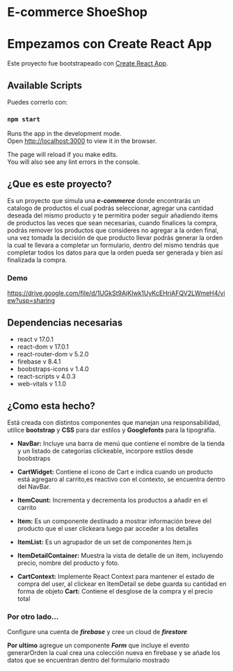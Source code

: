# E-commerce ShoeShop
# Empezamos con Create React App

Este proyecto fue bootstrapeado con [Create React App](https://github.com/facebook/create-react-app).

## Available Scripts

Puedes correrlo con:

### `npm start`

Runs the app in the development mode.\
Open [http://localhost:3000](http://localhost:3000) to view it in the browser.

The page will reload if you make edits.\
You will also see any lint errors in the console.

## ¿Que es este proyecto? 

Es un proyecto que simula una ***e-commerce*** donde encontrarás un catalogo de productos el cual podrás seleccionar, agregar una cantidad deseada del mismo producto y te permitira poder seguir añadiendo items de productos las veces que sean necesarias, cuando finalices la compra, podrás remover los productos que consideres no agregar a la orden final, una vez tomada la decisión de que producto llevar podrás generar la orden la cual te llevara a completar un formulario, dentro del mismo tendrás que completar todos los datos para que la orden pueda ser generada y bien así finalizada la compra. 

### Demo
https://drive.google.com/file/d/1UGkSt9AjKIwk1UyKcEHriAFQV2LWmeH4/view?usp=sharing

## Dependencias necesarias

- react v 17.0.1
- react-dom v 17.0.1
- react-router-dom v 5.2.0
- firebase v 8.4.1
- boobstraps-icons v 1.4.0
- react-scripts v 4.0.3
- web-vitals v 1.1.0

## ¿Como esta hecho?

Está creada con distintos componentes que manejan una responsabilidad, utilice __bootstrap__ y __CSS__ para dar estilos y __Googlefonts__ para la tipografía.

- __NavBar:__  Incluye una barra de menú que contiene el nombre de la tienda y un listado de categorías clickeable, incorpore estilos desde boobstraps


- __CartWidget:__ Contiene el icono de Cart e indica cuando un producto está agregaro al carrito,es reactivo con el contexto, se encuentra dentro del NavBar. 
- __ItemCount:__ Incrementa y decrementa los productos a añadir en el carrito
- __Item:__ Es un componente destinado a mostrar información breve del producto que el user clickeara luego par acceder a los detalles 
- __ItemList:__ Es un agrupador de un set de componentes Item.js
- __ItemDetailContainer:__ Muestra la vista de detalle de un item, incluyendo precio, nombre del producto y foto. 
- __CartContext:__ Implemente React Context para mantener el estado de compra del user, al clickear en ItemDetail se debe guarda su cantidad en forma de objeto
__Cart:__  Contiene el desglose de la compra y el precio total

### Por otro lado... 

Configure una cuenta de ***firebase*** y cree un cloud de ***firestore*** 

**Por ultimo** agregue un componente ***Form*** que incluye el evento generarOrden la cual crea una colección nueva en firebase y se añade los datos que se encuentran dentro del formulario mostrado